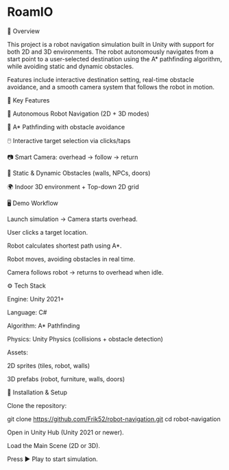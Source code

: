 # RoamIO
📌 Overview

This project is a robot navigation simulation built in Unity with support for both 2D and 3D environments.
The robot autonomously navigates from a start point to a user-selected destination using the A* pathfinding algorithm, while avoiding static and dynamic obstacles.

Features include interactive destination setting, real-time obstacle avoidance, and a smooth camera system that follows the robot in motion.

🎯 Key Features

  🚦 Autonomous Robot Navigation (2D + 3D modes)
  
  🧭 A* Pathfinding with obstacle avoidance
  
  🖱️ Interactive target selection via clicks/taps
  
  📷 Smart Camera: overhead → follow → return
  
  🧱 Static & Dynamic Obstacles (walls, NPCs, doors)
  
  🌍 Indoor 3D environment + Top-down 2D grid

🖥️ Demo Workflow

  Launch simulation → Camera starts overhead.
  
  User clicks a target location.
  
  Robot calculates shortest path using A*.
  
  Robot moves, avoiding obstacles in real time.
  
  Camera follows robot → returns to overhead when idle.

⚙️ Tech Stack

  Engine: Unity 2021+
  
  Language: C#
  
  Algorithm: A* Pathfinding
  
  Physics: Unity Physics (collisions + obstacle detection)

Assets:

  2D sprites (tiles, robot, walls)
  
  3D prefabs (robot, furniture, walls, doors)

🚀 Installation & Setup

Clone the repository:

git clone https://github.com/Frik52/robot-navigation.git
cd robot-navigation


Open in Unity Hub (Unity 2021 or newer).

Load the Main Scene (2D or 3D).

Press ▶️ Play to start simulation.
